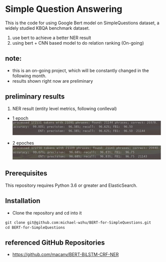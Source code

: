 # Simple Question Answering

This is the code for using Google Bert model on SimpleQuestions dataset, a widely studied KBQA benchmark dataset.


1. use bert to achieve a better NER result
2. using bert + CNN based model to do relation ranking (On-going)

## note:
* this is an on-going project, which will be constantly changed in the following month.
* results shown right now are preliminary


## preliminary results

1. NER result (entity level metrics, following conlleval)

* 1 epoch
![](./results/snapshots/ner_result_20190124.png)

* 2 epoches
![](./results/snapshots/ner_result_20190125.jpg)


## Prerequisites

This repository requires Python 3.6 or greater and ElasticSearch.

## Installation

* Clone the repository and cd into it
```
git clone git@github.com:michael-wzhu/BERT-for-SimpleQuestions.git
cd BERT-for-SimpleQuestions
```


## referenced GitHub Repositories
- https://github.com/macanv/BERT-BiLSTM-CRF-NER
